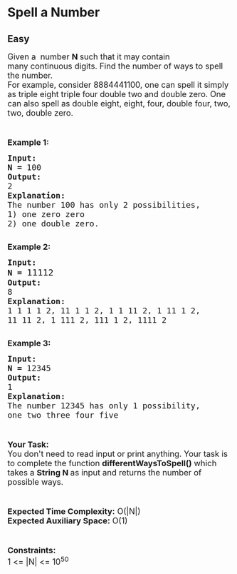# Spell a Number
## Easy
<div class="problems_problem_content__Xm_eO"><p><span style="font-size:18px">Given a&nbsp; number <strong>N </strong>such that it&nbsp;may contain many&nbsp;continuous digits. Find the&nbsp;number of ways to spell the number.<br>
For example, consider 8884441100, one can spell it simply as triple eight triple four double two and double zero. One can also spell as double eight, eight, four, double four, two, two, double zero.</span></p>

<p>&nbsp;</p>

<p><span style="font-size:18px"><strong>Example 1:</strong></span></p>

<pre><span style="font-size:18px"><strong>Input:</strong>
<strong>N</strong> <strong>=</strong> 100
<strong>Output:</strong>
2
<strong>Explanation:</strong>
The number 100 has only 2 possibilities, 
1) one zero zero 
2) one double zero.
</span></pre>

<p><br>
<span style="font-size:18px"><strong>Example 2:</strong></span></p>

<pre><span style="font-size:18px"><strong>Input:</strong>
<strong>N</strong> <strong>=</strong> </span><span style="font-size:20px">11112</span><span style="font-size:18px">
<strong>Output:</strong>
8
<strong>Explanation:</strong>
</span><span style="font-size:18px">1 1 1 1 2, 11 1 1 2, 1 1 11 2, 1 11 1 2,
11 11 2, 1 111 2, 111 1 2, 1111 2</span>
</pre>

<p><br>
<span style="font-size:18px"><strong>Example 3:</strong></span></p>

<pre><span style="font-size:18px"><strong>Input:</strong>
<strong>N</strong> <strong>=</strong> 12345
<strong>Output:</strong>
1
<strong>Explanation:</strong>
The number 12345 has only 1 possibility, 
one two three four five</span></pre>

<p>&nbsp;</p>

<p><span style="font-size:18px"><strong>Your Task:</strong><br>
You don't need to read input or print anything. Your task is to complete the function <strong>differentWaysToSpell()</strong> which takes a <strong>String N </strong>as input and returns the number of possible ways.</span></p>

<p>&nbsp;</p>

<p><span style="font-size:18px"><strong>Expected Time Complexity:</strong> O(|N|)<br>
<strong>Expected Auxiliary Space:</strong> O(1)</span></p>

<p>&nbsp;</p>

<p><span style="font-size:18px"><strong>Constraints:</strong></span><br>
<span style="font-size:18px">1 &lt;= |N| &lt;= 10<sup>50</sup></span></p>
</div>
